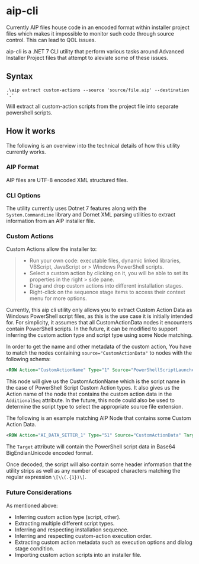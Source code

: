 # aip-cli

Currently AIP files house code in an encoded format within installer project files which makes it impossible to monitor such code through source control. This can lead to QOL issues.

aip-cli is a .NET 7 CLI utility that perform various tasks around Advanced Installer Project files that attempt to aleviate some of these issues.

## Syntax

`.\aip extract custom-actions --source 'source/file.aip' --destination '.'`

Will extract all custom-action scripts from the project file into separate powershell scripts.

## How it works

The following is an overview into the technical details of how this utility currently works.

### AIP Format

AIP files are UTF-8 encoded XML structured files.

### CLI Options

The utility currently uses Dotnet 7 features along with the `System.CommandLine` library and Dornet XML parsing utilities to extract information from an AIP installer file.

### Custom Actions

Custom Actions allow the installer to:

> - Run your own code: executable files, dynamic linked libraries, VBScript, JavaScript or > Windows PowerShell scripts.
> - Select a custom action by clicking on it, you will be able to set its properties in the right > side pane.
> - Drag and drop custom actions into different installation stages.
> - Right-click on the sequence stage items to access their context menu for more options.

Currently, this aip cli utility only allows you to extract Custom Action Data as Windows PowerShell script files, as this is the use case it is initially intended for. For simplicity, it assumes that all CustomActionData nodes it encounters contain PowerShell scripts. In the future, it can be modified to support inferring the custom action type and script type using some Node matching.

In order to get the name and other metadata of the custom action, You have to match the nodes containing `source="CustomActionData"` to nodes with the following schema:

```xml
<ROW Action="CustomActionName" Type="1" Source="PowerShellScriptLauncher.dll" Target="RunPowerShellScript" Options="1" AdditionalSeq="AI_DATA_SETTER_1"/>
```

This node will give us the CustomActionName which is the script name in the case of PowerShell Script Custom Action types. It also gives us the Action name of the node that contains the custom action data in the `AdditionalSeq` attribute. In the future, this node could also be used to determine the script type to select the appropriate source file extension.

The following is an example matching AIP Node that contains some Custom Action Data.

```xml
<ROW Action="AI_DATA_SETTER_1" Type="51" Source="CustomActionData" Target="SCRIPT_DATA"/>
```

The `Target` attribute will contain the PowerShell script data in Base64 BigEndianUnicode encoded format.

Once decoded, the script will also contain some header information that the utility strips as well as any number of escaped characters matching the regular expression `\[\\(.{1})\]`.

### Future Considerations

As mentioned above:

- Inferring custom action type (script, other).
- Extracting multiple different script types.
- Inferring and respecting installation sequence.
- Inferring and respecting custom-action execution order.
- Extracting custom action metadata such as execution options and dialog stage condition.
- Importing custom action scripts into an installer file.
